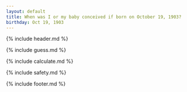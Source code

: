 ```yaml
---
layout: default
title: When was I or my baby conceived if born on October 19, 1903?
birthday: Oct 19, 1903
---
```


{% include header.md %}

{% include guess.md %}

{% include calculate.md %}

{% include safety.md %}

{% include footer.md %}



